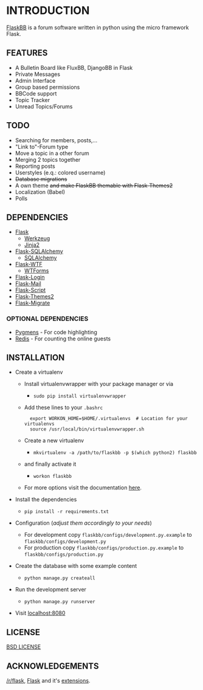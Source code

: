 # INTRODUCTION

[FlaskBB](http://flaskbb.org) is a forum software written in python
using the micro framework Flask.


## FEATURES

* A Bulletin Board like FluxBB, DjangoBB in Flask
* Private Messages
* Admin Interface
* Group based permissions
* BBCode support
* Topic Tracker
* Unread Topics/Forums


## TODO

* Searching for members, posts,...
* "Link to"-Forum type
* Move a topic in a other forum
* Merging 2 topics together
* Reporting posts
* Userstyles (e.q.: colored username)
* ~~Database migrations~~
* A own theme ~~and make FlaskBB themable with Flask-Themes2~~
* Localization (Babel)
* Polls


## DEPENDENCIES

* [Flask](http://flask.pocoo.org)
    * [Werkzeug](http://werkzeug.pocoo.org)
    * [Jinja2](http://jinja.pocoo.org)
* [Flask-SQLAlchemy](http://pythonhosted.org/Flask-SQLAlchemy/)
    * [SQLAlchemy](http://www.sqlalchemy.org/)
* [Flask-WTF](http://pythonhosted.org/Flask-WTF/)
    * [WTForms](http://wtforms.simplecodes.com/docs/1.0.4/)
* [Flask-Login](http://flask-login.readthedocs.org/en/latest/)
* [Flask-Mail](http://pythonhosted.org/flask-mail/)
* [Flask-Script](http://flask-script.readthedocs.org/en/latest/)
* [Flask-Themes2](http://flask-themes2.rtfd.org/)
* [Flask-Migrate](http://flask-migrate.readthedocs.org/en/latest/)


### OPTIONAL DEPENDENCIES
* [Pygmens](http://pygments.org/) - For code highlighting
* [Redis](http://redis.io/) - For counting the online guests


## INSTALLATION

* Create a virtualenv
    * Install virtualenvwrapper with your package manager or via
        * `sudo pip install virtualenvwrapper`

    * Add these lines to your `.bashrc`

            export WORKON_HOME=$HOME/.virtualenvs  # Location for your virtualenvs
            source /usr/local/bin/virtualenvwrapper.sh

    * Create a new virtualenv
        * `mkvirtualenv -a /path/to/flaskbb -p $(which python2) flaskbb`

    * and finally activate it
        * `workon flaskbb`

    * For more options visit the documentation [here](http://virtualenvwrapper.readthedocs.org/en/latest/index.html).

* Install the dependencies
    * `pip install -r requirements.txt`
* Configuration (_adjust them accordingly to your needs_)
    * For development copy `flaskbb/configs/development.py.example` to `flaskbb/configs/development.py`
    * For production copy `flaskbb/configs/production.py.example` to `flaskbb/configs/production.py`
* Create the database with some example content
    * `python manage.py createall`
* Run the development server
    * `python manage.py runserver`
* Visit [localhost:8080](http://localhost:8080)


## LICENSE

[BSD LICENSE](http://flask.pocoo.org/docs/license/#flask-license)


## ACKNOWLEDGEMENTS

[/r/flask](http://reddit.com/r/flask), [Flask](http://flask.pocoo.org) and it's [extensions](http://flask.pocoo.org/extensions/).
